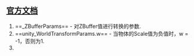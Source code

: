 ## [官方文档](https://docs.unity3d.com/Manual/SL-UnityShaderVariables.html)  
1. ==_ZBufferParams== - 对ZBuffer值进行转换的参数.
2. ==unity_WorldTransformParams.w== - 当物体的Scale值为负值时，w = -1，否则为1.
3. 



